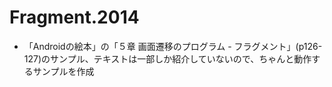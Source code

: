 # Fragment.2014
* 「Androidの絵本」の「５章 画面遷移のプログラム - フラグメント」(p126-127)のサンプル、テキストは一部しか紹介していないので、ちゃんと動作するサンプルを作成
